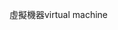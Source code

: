 <span data-ttu-id="05fc7-101">虛擬機器</span><span class="sxs-lookup"><span data-stu-id="05fc7-101">virtual machine</span></span>